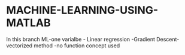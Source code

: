 # MACHINE-LEARNING-USING-MATLAB
 In this branch 
 ML-one varialbe - Linear regression -Gradient Descent- vectorized method -no function concept used
